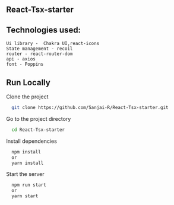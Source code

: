 ## React-Tsx-starter

## Technologies used:

    Ui library -  Chakra UI,react-icons
    State management - recoil
    router - react-router-dom
    api - axios
    font - Poppins
  
## Run Locally

Clone the project

```bash
  git clone https://github.com/Sanjai-R/React-Tsx-starter.git
```

Go to the project directory

```bash
  cd React-Tsx-starter
```

Install dependencies

```bash
  npm install
  or 
  yarn install
```

Start the server

```bash
  npm run start
  or
  yarn start
```


